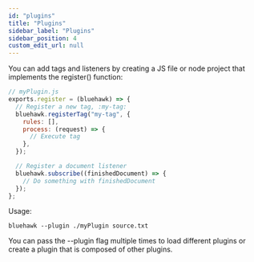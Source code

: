 ```yaml
---
id: "plugins"
title: "Plugins"
sidebar_label: "Plugins"
sidebar_position: 4
custom_edit_url: null
---
```


You can add tags and listeners by creating a JS file or node project that
implements the register() function:

```js
// myPlugin.js
exports.register = (bluehawk) => {
  // Register a new tag, :my-tag:
  bluehawk.registerTag("my-tag", {
    rules: [],
    process: (request) => {
      // Execute tag
    },
  });

  // Register a document listener
  bluehawk.subscribe((finishedDocument) => {
    // Do something with finishedDocument
  });
};
```

Usage:

```shell
bluehawk --plugin ./myPlugin source.txt
```

You can pass the --plugin flag multiple times to load different plugins or create a plugin that is composed of other plugins.
